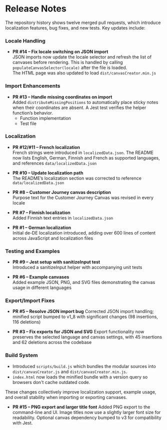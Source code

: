 # Release Notes

The repository history shows twelve merged pull requests, which introduce localization features, bug fixes, and new tests. Key updates include:

### Locale Handling
- **PR #14 – Fix locale switching on JSON import**  
  JSON imports now update the locale selector and refresh the list of canvases before rendering. This is handled by calling `populateCanvasSelector(locale)` after the file is loaded.  
  The HTML page was also updated to load `dist/canvasCreator.min.js`

### Import Enhancements
- **PR #13 – Handle missing coordinates on import**  
  Added `distributeMissingPositions` to automatically place sticky notes when their coordinates are absent. A Jest test verifies the helper function’s behavior.  
  - Function implementation  
  - Test file

### Localization
- **PR #12/#11 – French localization**  
  French strings were introduced in `localizedData.json`. The README now lists English, German, Finnish and French as supported languages, and references `data/localizedData.json`

- **PR #10 – Update localization path**  
  The README’s localization section was corrected to reference `data/localizedData.json`

- **PR #8 – Customer Journey canvas description**  
  Purpose text for the Customer Journey Canvas was revised in every locale

- **PR #7 – Finnish localization**  
  Added Finnish text entries in `localizedData.json`

- **PR #1 – German localization**  
  Initial de-DE localization introduced, adding over 600 lines of content across JavaScript and localization files

### Testing and Examples
- **PR #9 – Jest setup with sanitizeInput test**  
  Introduced a sanitizeInput helper with accompanying unit tests

- **PR #6 – Example canvases**  
  Added example JSON, PNG, and SVG files demonstrating the canvas usage in different languages

### Export/Import Fixes
- **PR #5 – Resolve JSON import bug**
  Corrected JSON import handling; minified script bumped to v1_8 with significant changes (98 insertions, 116 deletions)

- **PR #3 – Fix exports for JSON and SVG**
  Export functionality now preserves the selected language and canvas settings, with 45 insertions and 62 deletions across the codebase

### Build System
- Introduced `scripts/build.js` which bundles the modular sources into
  `dist/canvasCreator.js` and `dist/canvasCreator.min.js`.
- `index.html` now loads the minified bundle with a version query so browsers
  don't cache outdated code.

These changes collectively improve localization support, example usage, and overall stability when importing or exporting canvases.

- **PR #15 – PNG export and larger title font**
  Added PNG export to the command-line and UI. Image titles now use a slightly larger font size for readability.
  Optional canvas dependency bumped to v3 for compatibility with Jest.
